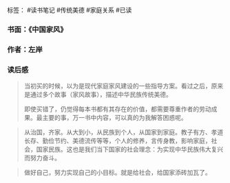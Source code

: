 标签： #读书笔记 #传统美德 #家庭关系  #已读

### 书面：《中国家风》
### 作者：左岸
### 读后感
> 当初买的时候，以为是现代家庭家风建设的一些指导方案。看过之后，原来是通过多个故事（家风故事），描述中华民族传统美德。
> 
> 即使买错了，仍觉得每本书都有其存在的价值，都需要尊重作者的劳动成果。最主要的事，万一书中内容，可以真的为我解答困惑呢。

> 从治国，齐家。从大到小，从民族到个人，从国家到家庭。教子有方、孝道长存、勤俭节约、美德流传等等，个人的修养，言传身教，影响家庭，社会，国家民族。这也是我们当下国家的社会理念：为实现中华民族伟大复兴而努力奋斗。

> 做好自己，努力实现自己的小目标。就是给社会，给国家添砖加瓦了。